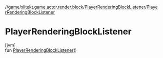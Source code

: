 //[game](../../../index.md)/[xlitekt.game.actor.render.block](../index.md)/[PlayerRenderingBlockListener](index.md)/[PlayerRenderingBlockListener](-player-rendering-block-listener.md)

# PlayerRenderingBlockListener

[jvm]\
fun [PlayerRenderingBlockListener](-player-rendering-block-listener.md)()
